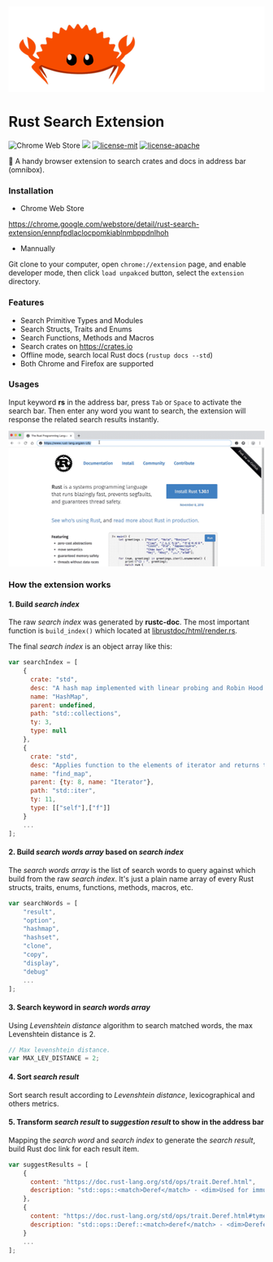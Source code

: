 
![](assets/rustacean.gif)

# Rust Search Extension

![Chrome Web Store](https://img.shields.io/chrome-web-store/v/ennpfpdlaclocpomkiablnmbppdnlhoh.svg)
![](https://img.shields.io/badge/stable-1.32.0-yellow.svg)
[![license-mit](https://img.shields.io/badge/license-MIT-blue.svg)](https://github.com/Folyd/rust-search-extension/blob/master/LICENSE-MIT)
[![license-apache](https://img.shields.io/badge/license-Apache-yellow.svg)](https://github.com/Folyd/rust-search-extension/blob/master/LICENSE-APACHE)

🦀 A handy browser extension to search crates and docs in address bar (omnibox).

### Installation

- Chrome Web Store

https://chrome.google.com/webstore/detail/rust-search-extension/ennpfpdlaclocpomkiablnmbppdnlhoh

- Mannually

Git clone to your computer, open `chrome://extension` page, and enable developer mode, then click `load unpakced` button, select the `extension` directory.

### Features

- Search Primitive Types and Modules
- Search Structs, Traits and Enums
- Search Functions, Methods and Macros
- Search crates on https://crates.io
- Offline mode, search local Rust docs (`rustup docs --std`) 
- Both Chrome and Firefox are supported

### Usages

Input keyword **rs** in the address bar, press `Tab` or `Space` to activate the search bar. Then enter any word 
you want to search, the extension will response the related search results instantly.

![demonstration.gif](assets/demonstration.gif)

### How the extension works

#### 1. Build *search index*

The raw *search index* was generated by **rustc-doc**. The most important function is `build_index()` which 
located at [librustdoc/html/render.rs](https://github.com/rust-lang/rust/blob/master/src/librustdoc/html/render.rs).

The final *search index* is an object array like this:

```js
var searchIndex = [
    {
      crate: "std",
      desc: "A hash map implemented with linear probing and Robin Hood bucket stealing.",
      name: "HashMap",
      parent: undefined,
      path: "std::collections",
      ty: 3,
      type: null
    },
    {
      crate: "std",
      desc: "Applies function to the elements of iterator and returns the first non-none result.",
      name: "find_map",
      parent: {ty: 8, name: "Iterator"},
      path: "std::iter",
      ty: 11,
      type: [["self"],["f"]]
    }
    ...
];
```
 
#### 2. Build *search words array* based on *search index*

The *search words array* is the list of search words to query against which build from the raw *search index*.
It's just a plain name array of every Rust structs, traits, enums, functions, methods, macros, etc.
```js
var searchWords = [
    "result", 
    "option", 
    "hashmap", 
    "hashset", 
    "clone", 
    "copy", 
    "display", 
    "debug"
    ...
];
```

#### 3. Search keyword in *search words array*

Using *Levenshtein distance* algorithm to search matched words, the max Levenshtein distance is 2.

```js
// Max levenshtein distance.
var MAX_LEV_DISTANCE = 2;
```

#### 4. Sort *search result* 

Sort search result according to *Levenshtein distance*, lexicographical and others metrics.

#### 5. Transform *search result* to *suggestion result* to show in the address bar

Mapping the *search word* and *search index* to generate the *search result*, build Rust doc link for each result item.

```js
var suggestResults = [
    {
      content: "https://doc.rust-lang.org/std/ops/trait.Deref.html",
      description: "std::ops::<match>Deref</match> - <dim>Used for immutable dereferencing operations, like `*v`.</dim>"
    },
    {
      content: "https://doc.rust-lang.org/std/ops/trait.Deref.html#tymethod.deref",
      description: "std::ops::Deref::<match>deref</match> - <dim>Dereferences the value.</dim>"
    }
    ...
];
```

